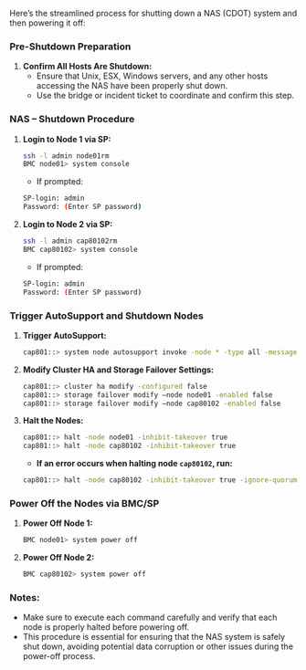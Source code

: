 Here’s the streamlined process for shutting down a NAS (CDOT) system and then powering it off:

### Pre-Shutdown Preparation

1. **Confirm All Hosts Are Shutdown:**
   - Ensure that Unix, ESX, Windows servers, and any other hosts accessing the NAS have been properly shut down.
   - Use the bridge or incident ticket to coordinate and confirm this step.

### NAS – Shutdown Procedure

1. **Login to Node 1 via SP:**
   ```bash
   ssh -l admin node01rm
   BMC node01> system console
   ```

   - If prompted:
   ```bash
   SP-login: admin
   Password: (Enter SP password)
   ```

2. **Login to Node 2 via SP:**
   ```bash
   ssh -l admin cap80102rm
   BMC cap80102> system console
   ```

   - If prompted:
   ```bash
   SP-login: admin
   Password: (Enter SP password)
   ```

### Trigger AutoSupport and Shutdown Nodes

1. **Trigger AutoSupport:**
   ```bash
   cap801::> system node autosupport invoke -node * -type all -message "Planned_Shutdown"
   ```

2. **Modify Cluster HA and Storage Failover Settings:**
   ```bash
   cap801::> cluster ha modify -configured false
   cap801::> storage failover modify –node node01 -enabled false
   cap801::> storage failover modify –node cap80102 -enabled false
   ```

3. **Halt the Nodes:**
   ```bash
   cap801::> halt -node node01 -inhibit-takeover true 
   cap801::> halt -node cap80102 -inhibit-takeover true 
   ```

   - **If an error occurs when halting node `cap80102`, run:**
   ```bash
   cap801::> halt -node cap80102 -inhibit-takeover true -ignore-quorum-warnings true
   ```

### Power Off the Nodes via BMC/SP

1. **Power Off Node 1:**
   ```bash
   BMC node01> system power off
   ```

2. **Power Off Node 2:**
   ```bash
   BMC cap80102> system power off
   ```

### Notes:
- Make sure to execute each command carefully and verify that each node is properly halted before powering off.
- This procedure is essential for ensuring that the NAS system is safely shut down, avoiding potential data corruption or other issues during the power-off process.